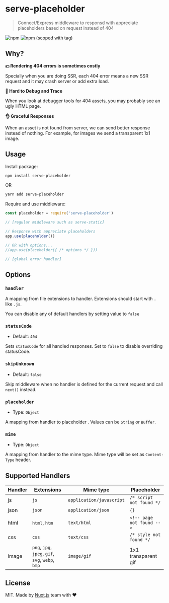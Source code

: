# serve-placeholder

> Connect/Express middleware to responsd with appreciate placeholders based on request instead of 404

[![npm](https://img.shields.io/npm/dt/serve-placeholder.svg?style=flat-square)](https://npmjs.com/package/serve-placeholder)
[![npm (scoped with tag)](https://img.shields.io/npm/v/serve-placeholder/latest.svg?style=flat-square)](https://npmjs.com/package/serve-placeholder)

## Why?

**💵 Rendering 404 errors is sometimes costly**

Specially when you are doing SSR, each 404 error means a new SSR request and it may crash server or add extra load.

**👣 Hard to Debug and Trace**

When you look at debugger tools for 404 assets, you may probably see an ugly HTML page.

**👌 Graceful Responses**

When an asset is not found from server, we can send better response instead of nothing. For example, for images we send a transparent 1x1 image.

## Usage

Install package:

```bash
npm install serve-placeholder
```

OR

```bash
yarn add serve-placeholder
```

Require and use middleware:

```js
const placeholder = require('serve-placeholder')

// [regular middleware such as serve-static]

// Response with appreciate placeholders
app.use(placeholder())

// OR with options...
//app.use(placeholder({ /* options */ }))

// [global error handler]
```

## Options

### `handler`

A mapping from file extensions to handler. Extensions should start with `.` like `.js`.

You can disable any of default handlers by setting value to `false`

### `statusCode`

- Default: `404`

Sets `statusCode` for all handled responses. Set to `false` to disable overriding statusCode.

### `skipUnknown`

- Default: `false`

Skip middleware when no handler is defined for the current request and call `next()` instead.

### `placeholder`

- Type: `Object`

A mapping from handler to placeholder . Values can be `String` or `Buffer`.

### `mime`

- Type: `Object`

A mapping from handler to the mime type. Mime type will be set as `Content-Type` header.

## Supported Handlers

Handler  | Extensions                                        | Mime type                | Placeholder
---------|---------------------------------------------------|--------------------------|-------------------
js       | `js`                                              | `application/javascript` | `/* script not found */`
json     | `json`                                            | `application/json`       | `{}`
html     | `html`, `htm`                                     | `text/html`              | `<!-- page not found -->`
css      | `css`                                             | `text/css`               | `/* style not found */`
image    | `png`, `jpg`, `jpeg`, `gif`, `svg`, `webp`, `bmp` | `image/gif`              | 1x1 transparent gif

## License

MIT. Made by [Nuxt.js](https://nuxtjs.org) team with ❤️
